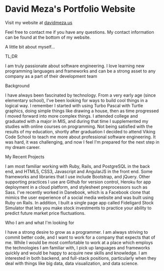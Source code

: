# David Meza's Portfolio Website

Visit my website at [davidmeza.us](http://www.davidmeza.us)

Feel free to contact me if you have any questions. My contact information can be found at the bottom of my website.

A little bit about myself...

TL;DR

I am truly passionate about software engineering. I love learning new programming languages and frameworks and can be a strong asset to any company as a part of their development team

Background

I have always been fascinated by technology. From a very early age (since elementary school), I've been looking for ways to build cool things in a logical way. I remember I started with using Turbo Pascal with Turtle graphics, doing simple things like drawing a house, then as time progressed I moved forward into more complex things. I attended college and graduated with a major in MIS, and during that time I supplemented my studies with online courses on programming. Not being satisfied with the results of my education, shortly after graduation I decided to attend Viking Code School to teach me more about professional software engineering. It was hard, it was challenging, and now I feel I'm prepared for the next step in my dream career. 

My Recent Projects

I am most familiar working with Ruby, Rails, and PostgreSQL in the back end, and HTML5, CSS3, Javascript and AngularJS in the front end. Some frameworks and libraries that I use include Bootstrap, and jQuery. Other supporting practices I use are Github for version control, Heroku for app deployment in a cloud platform, and stylesheet preprocessors such as Sass.  I've recently worked in Danebook, which is a Facebook clone that mimics the user experience of a social media website and was built using Ruby on Rails. In addition, I built a single page app called Fideligard Stock Simulator that lets you make stock investments to practice your ability to predict future market price fluctuations.

Who I am and what I'm looking for

I have a strong desire to grow as a programmer. I am always striving to commit better code, and I want to work for a company that expects that of me. While I would be most comfortable to work at a place which employs the technologies I am familiar with, I pick up languages and frameworks quickly and would be happy to acquire new skills and knowledge. I am interested in both backend, and full-stack positions, particularly when they deal with things like big data, data visualization, and data science.
